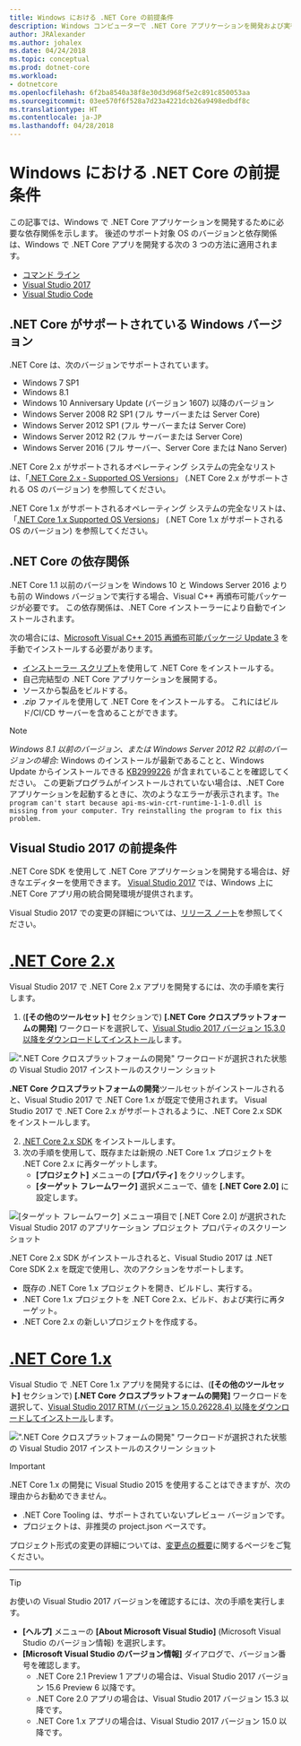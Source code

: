 ```yaml
---
title: Windows における .NET Core の前提条件
description: Windows コンピューターで .NET Core アプリケーションを開発および実行する場合に必要な依存関係について説明します。
author: JRAlexander
ms.author: johalex
ms.date: 04/24/2018
ms.topic: conceptual
ms.prod: dotnet-core
ms.workload:
- dotnetcore
ms.openlocfilehash: 6f2ba8540a38f8e30d3d968f5e2c891c850053aa
ms.sourcegitcommit: 03ee570f6f528a7d23a4221dcb26a9498edbdf8c
ms.translationtype: HT
ms.contentlocale: ja-JP
ms.lasthandoff: 04/28/2018
---
```

# <a name="prerequisites-for-net-core-on-windows"></a>Windows における .NET Core の前提条件

この記事では、Windows で .NET Core アプリケーションを開発するために必要な依存関係を示します。 後述のサポート対象 OS のバージョンと依存関係は、Windows で .NET Core アプリを開発する次の 3 つの方法に適用されます。

* [コマンド ライン](tutorials/using-with-xplat-cli.md)
* [Visual Studio 2017](https://aka.ms/vsdownload?utm_source=mscom&utm_campaign=msdocs)
* [Visual Studio Code](https://code.visualstudio.com/)

## <a name="net-core-supported-windows-versions"></a>.NET Core がサポートされている Windows バージョン

.NET Core は、次のバージョンでサポートされています。

* Windows 7 SP1
* Windows 8.1
* Windows 10 Anniversary Update (バージョン 1607) 以降のバージョン
* Windows Server 2008 R2 SP1 (フル サーバーまたは Server Core)
* Windows Server 2012 SP1 (フル サーバーまたは Server Core)
* Windows Server 2012 R2 (フル サーバーまたは Server Core)
* Windows Server 2016 (フル サーバー、Server Core または Nano Server)

.NET Core 2.x がサポートされるオペレーティング システムの完全なリストは、「[.NET Core 2.x - Supported OS Versions](https://github.com/dotnet/core/blob/master/release-notes/2.0/2.0-supported-os.md)」 (.NET Core 2.x がサポートされる OS のバージョン) を参照してください。

.NET Core 1.x がサポートされるオペレーティング システムの完全なリストは、「[.NET Core 1.x Supported OS Versions](https://github.com/dotnet/core/blob/master/release-notes/1.0/1.0-supported-os.md)」 (.NET Core 1.x がサポートされる OS のバージョン) を参照してください。

## <a name="net-core-dependencies"></a>.NET Core の依存関係

.NET Core 1.1 以前のバージョンを Windows 10 と Windows Server 2016 よりも前の Windows バージョンで実行する場合、Visual C++ 再頒布可能パッケージが必要です。 この依存関係は、.NET Core インストーラーにより自動でインストールされます。

次の場合には、[Microsoft Visual C++ 2015 再頒布可能パッケージ Update 3](https://www.microsoft.com/download/details.aspx?id=52685) を手動でインストールする必要があります。

* [インストーラー スクリプト](./tools/dotnet-install-script.md)を使用して .NET Core をインストールする。
* 自己完結型の .NET Core アプリケーションを展開する。
* ソースから製品をビルドする。
* *.zip* ファイルを使用して .NET Core をインストールする。 これにはビルド/CI/CD サーバーを含めることができます。

> [!NOTE]
> *Windows 8.1 以前のバージョン、または Windows Server 2012 R2 以前のバージョンの場合:* Windows のインストールが最新であることと、Windows Update からインストールできる [KB2999226](https://support.microsoft.com/en-us/help/2999226/update-for-universal-c-runtime-in-windows) が含まれていることを確認してください。 この更新プログラムがインストールされていない場合は、.NET Core アプリケーションを起動するときに、次のようなエラーが表示されます。`The program can't start because api-ms-win-crt-runtime-1-1-0.dll is missing from your computer. Try reinstalling the program to fix this problem.`

## <a name="prerequisites-with-visual-studio-2017"></a>Visual Studio 2017 の前提条件

.NET Core SDK を使用して .NET Core アプリケーションを開発する場合は、好きなエディターを使用できます。 [Visual Studio 2017](#visual-studio-2017) では、Windows 上に .NET Core アプリ用の統合開発環境が提供されます。

Visual Studio 2017 での変更の詳細については、[リリース ノート](/visualstudio/releasenotes/vs2017-relnotes)を参照してください。

# <a name="net-core-2xtabnetcore2x"></a>[.NET Core 2.x](#tab/netcore2x)

Visual Studio 2017 で .NET Core 2.x アプリを開発するには、次の手順を実行します。

 1. (**[その他のツールセット]** セクションで) **[.NET Core クロスプラットフォームの開発]** ワークロードを選択して、[Visual Studio 2017 バージョン 15.3.0 以降をダウンロードしてインストール](/visualstudio/install/install-visual-studio)します。

![".NET Core クロスプラットフォームの開発" ワークロードが選択された状態の Visual Studio 2017 インストールのスクリーン ショット](./media/windows-prerequisites/vs-15-3-workloads.jpg)

**.NET Core クロスプラットフォームの開発**ツールセットがインストールされると、Visual Studio 2017 で .NET Core 1.x が既定で使用されます。 Visual Studio 2017 で .NET Core 2.x がサポートされるように、.NET Core 2.x SDK をインストールします。

 2. [.NET Core 2.x SDK](https://www.microsoft.com/net/download/core) をインストールします。
 3. 次の手順を使用して、既存または新規の .NET Core 1.x プロジェクトを .NET Core 2.x に再ターゲットします。
    * **[プロジェクト]** メニューの **[プロパティ]** をクリックします。
    * **[ターゲット フレームワーク]** 選択メニューで、値を **[.NET Core 2.0]** に設定します。

![[ターゲット フレームワーク] メニュー項目で [.NET Core 2.0] が選択された Visual Studio 2017 のアプリケーション プロジェクト プロパティのスクリーンショット](./media/windows-prerequisites/Targeting-dotnetCore2.png)

.NET Core 2.x SDK がインストールされると、Visual Studio 2017 は .NET Core SDK 2.x を既定で使用し、次のアクションをサポートします。

* 既存の .NET Core 1.x プロジェクトを開き、ビルドし、実行する。
* .NET Core 1.x プロジェクトを .NET Core 2.x、ビルド、および実行に再ターゲット。
* .NET Core 2.x の新しいプロジェクトを作成する。

# <a name="net-core-1xtabnetcore1x"></a>[.NET Core 1.x](#tab/netcore1x)

Visual Studio で .NET Core 1.x アプリを開発するには、(**[その他のツールセット]** セクションで) **[.NET Core クロスプラットフォームの開発]** ワークロードを選択して、[Visual Studio 2017 RTM (バージョン 15.0.26228.4) 以降をダウンロードしてインストール](/visualstudio/install/install-visual-studio)します。

![".NET Core クロスプラットフォームの開発" ワークロードが選択された状態の Visual Studio 2017 インストールのスクリーン ショット](./media/windows-prerequisites/vs_workloads.jpg)

> [!IMPORTANT]
> .NET Core 1.x の開発に Visual Studio 2015 を使用することはできますが、次の理由からお勧めできません。
  > * .NET Core Tooling は、サポートされていないプレビュー バージョンです。
  > * プロジェクトは、非推奨の project.json ベースです。
>
> プロジェクト形式の変更の詳細については、[変更点の概要](./tools/cli-msbuild-architecture.md)に関するページをご覧ください。
---

> [!TIP]
> お使いの Visual Studio 2017 バージョンを確認するには、次の手順を実行します。
>
> * **[ヘルプ]** メニューの **[About Microsoft Visual Studio]** (Microsoft Visual Studio のバージョン情報) を選択します。
> * **[Microsoft Visual Studio のバージョン情報]** ダイアログで、バージョン番号を確認します。
>   * .NET Core 2.1 Preview 1 アプリの場合は、Visual Studio 2017 バージョン 15.6 Preview 6 以降です。
>   * .NET Core 2.0 アプリの場合は、Visual Studio 2017 バージョン 15.3 以降です。
>   * .NET Core 1.x アプリの場合は、Visual Studio 2017 バージョン 15.0 以降です。
